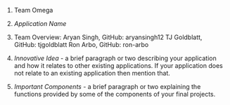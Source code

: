 1. Team Omega

2. *Application Name*

3. Team Overview:
Aryan Singh, GitHub: aryansingh12
TJ Goldblatt, GitHub: tjgoldblatt
Ron Arbo, GitHub: ron-arbo

4. *Innovative Idea* - a brief paragraph or two describing your application and how it relates to other existing applications. If your application does not relate to an existing application then mention that.

5. *Important Components* - a brief paragraph or two explaining the functions provided by some of the components of your final projects.

